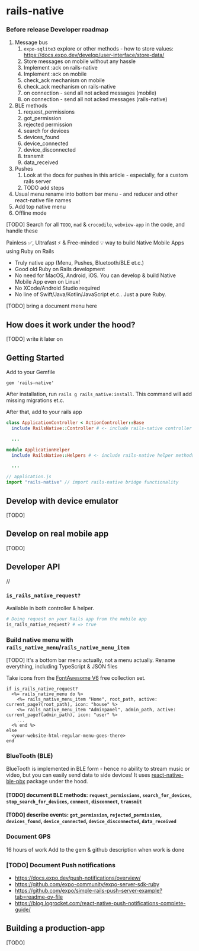# rails-native

### Before release Developer roadmap

1. Message bus
    1. `expo-sqlite3` explore or other methods - how to store values: https://docs.expo.dev/develop/user-interface/store-data/
    1. Store messages on mobile without any hassle
    1. Implement :ack on rails-native
    1. Implement :ack on mobile
    1. check_ack mechanism on mobile
    1. check_ack mechanism on rails-native
    1. on connection - send all not acked messages (mobile)
    1. on connection - send all not acked messages (rails-native)
1. BLE methods
    1. request_permissions
    1. got_permission
    1. rejected permission
    1. search for devices
    1. devices_found
    1. device_connected
    1. device_disconnected
    1. transmit
    1. data_received
1. Pushes
    1. Look at the docs for pushes in this article - especially, for a custom rails server
    1. TODO add steps
1. Usual menu rename into bottom bar menu - and reducer and other react-native file names
1. Add top native menu
1. Offline mode

[TODO] Search for all `TODO`, `mad` & `crocodile`, `webview-app` in the code, and handle these

Painless ✅, Ultrafast ⚡ & Free-minded 💡 way to build Native Mobile Apps using Ruby on Rails

* Truly native app (Menu, Pushes, Bluetooth/BLE et.c.)
* Good old Ruby on Rails development
* No need for MacOS, Android, iOS. You can develop & build Native Mobile App even on Linux!
* No XCode/Android Studio required
* No line of Swift/Java/Kotlin/JavaScript et.c.. Just a pure Ruby.

[TODO] bring a document menu here

## How does it work under the hood?

[TODO] write it later on

## Getting Started

Add to your Gemfile

```
gem 'rails-native'
```

After installation, run `rails g rails_native:install`. This command will add missing migrations et.c.

After that, add to your rails app

```rb
class ApplicationController < ActionController::Base
  include RailsNative::Controller # <- include rails-native controller methods

  ...
```

```rb
module ApplicationHelper
  include RailsNative::Helpers # <- include rails-native helper methods

  ...
```

```js
// application.js
import "rails-native" // import rails-native bridge functionality
```

## Develop with device emulator

[TODO]

## Develop on real mobile app

[TODO]

## Developer API

//

### `is_rails_native_request?`

Available in both controller & helper.

```rb
# Doing request on your Rails app from the mobile app
is_rails_native_request? # => true
```

### Build native menu with `rails_native_menu`/`rails_native_menu_item`

[TODO] It's a bottom bar menu actually, not a menu actually. Rename everything, including TypeScript & JSON files

Take icons from the [FontAwesome V6](https://fontawesome.com/v6/search?o=r&m=free) free collection set.

```
if is_rails_native_request?
  <%= rails_native_menu do %>
    <%= rails_native_menu_item "Home", root_path, active: current_page?(root_path), icon: "house" %>
    <%= rails_native_menu_item "Adminpanel", admin_path, active: current_page?(admin_path), icon: "user" %>
    ...
  <% end %>
else
  <your-website-html-regular-menu-goes-there>
end
```

### BlueTooth (BLE)

BlueTooth is implemented in BLE form - hence no ability to stream music or video, but you can easily send data to side devices! It uses [react-native-ble-pbx](https://github.com/dotintent/react-native-ble-plx) package under the hood.

#### [TODO] document BLE methods: `request_permissions`, `search_for_devices`, `stop_search_for_devices`, `connect`, `disconnect`, `transmit`
#### [TODO] describe events: `got_permission`, `rejected_permission`, `devices_found`, `device_connected`, `device_disconnected`, `data_received`

### Document GPS

16 hours of work
Add to the gem & github description when work is done

### [TODO] Document Push notifications

* https://docs.expo.dev/push-notifications/overview/
* https://github.com/expo-community/expo-server-sdk-ruby
* https://github.com/expo/simple-rails-push-server-example?tab=readme-ov-file
* https://blog.logrocket.com/react-native-push-notifications-complete-guide/

## Building a production-app

[TODO]
